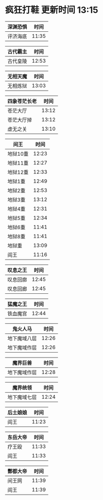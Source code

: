 # 疯狂打鞋 更新时间 13:15

| 深渊恐惧   | 时间    |
|--------|-------|
| 评济海底 | 11:35 |

| 古代霸主   | 时间    |
|--------|-------|
| 古代皇陵 | 12:53 |

| 无相天魔   | 时间    |
|--------|-------|
| 无相炼狱 | 13:03 |

| 四象苍茫长老   | 时间    |
|--------|-------|
| 苍茫大厅 | 13:12 |
| 苍茫大厅掉 | 13:12 |
| 虚无之关 | 13:10 |

| 间王   | 时间    |
|--------|-------|
| 地狱10重 | 12:23 |
| 地狱11重 | 12:27 |
| 地狱12重 | 12:33 |
| 地狱1重 | 12:49 |
| 地狱2重 | 12:53 |
| 地狱3重 | 13:12 |
| 地狱4重 | 12:31 |
| 地狱5重 | 12:34 |
| 地狱6重 | 11:41 |
| 地狱8重 | 11:41 |
| 地狱重 | 13:09 |
| 阎王 | 11:16 |

| 叹息之王   | 时间    |
|--------|-------|
| 叹息回廓 | 12:45 |
| 叹息回廊 | 12:45 |

| 猛魔之王   | 时间    |
|--------|-------|
| 铁血魔宫 | 12:44 |

| 鬼火人马   | 时间    |
|--------|-------|
| 地下魔域八层 | 12:26 |
| 地下魔域作层 | 12:26 |

| 魔界巨兽   | 时间    |
|--------|-------|
| 地下魔域作层 | 12:28 |

| 魔界统领   | 时间    |
|--------|-------|
| 地下魔域七层 | 12:24 |

| 后土娘娘   | 时间    |
|--------|-------|
| 阎王 | 11:23 |

| 东岳大帝   | 时间    |
|--------|-------|
| 疗王殴 | 11:33 |
| 阎王 | 11:33 |

| 酆都大帝   | 时间    |
|--------|-------|
| 间王网 | 11:39 |
| 阎王 | 11:39 |